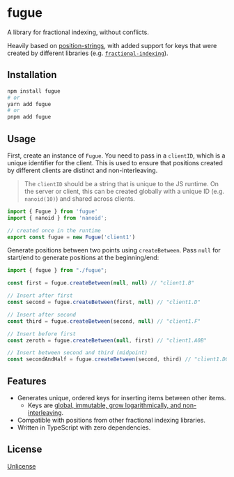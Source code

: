 # fugue

A library for fractional indexing, without conflicts.

Heavily based on [position-strings](https://github.com/mweidner037/position-strings), with added support for keys that were created by different libraries (e.g. [`fractional-indexing`](https://github.com/rocicorp/fractional-indexing)).

## Installation

```bash
npm install fugue
# or
yarn add fugue
# or
pnpm add fugue
```

## Usage

First, create an instance of `Fugue`. You need to pass in a `clientID`, which is a
unique identifier for the client. This is used to ensure that positions created by
different clients are distinct and non-interleaving.

> The `clientID` should be a string that is unique to the JS runtime. On the server or client,
> this can be created globally with a unique ID (e.g. `nanoid(10)`) and shared across clients.

```ts
import { Fugue } from 'fugue'
import { nanoid } from 'nanoid';

// created once in the runtime
export const fugue = new Fugue('client1')
```

Generate positions between two points using `createBetween`. Pass `null` for start/end to generate positions at the beginning/end:

```ts
import { fugue } from "./fugue";

const first = fugue.createBetween(null, null) // "client1.B"

// Insert after first
const second = fugue.createBetween(first, null) // "client1.D"

// Insert after second
const third = fugue.createBetween(second, null) // "client1.F"

// Insert before first
const zeroth = fugue.createBetween(null, first) // "client1.A0B"

// Insert between second and third (midpoint)
const secondAndHalf = fugue.createBetween(second, third) // "client1.D0B"
```

## Features

- Generates unique, ordered keys for inserting items between other items.
  - Keys are [global, immutable, grow logarithmically, and non-interleaving](algorithm.md).
- Compatible with positions from other fractional indexing libraries.
- Written in TypeScript with zero dependencies.

## License

[Unlicense](LICENSE)
